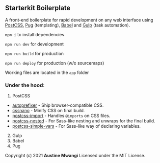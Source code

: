 ## Starterkit Boilerplate

A front-end boilerplate for rapid development on any web interface using [PostCSS](https://postcss.org/), [Pug](https://pugjs.org/) (templating), [Babel](https://babeljs.io/) and [Gulp](https://gulpjs.com/) (task automation).

`npm i` to install dependencies

`npm run dev` for development

`npm run build` for production

`npm run deploy` for production (w/o sourcemaps)

Working files are located in the `app` folder

### Under the hood:

1. PostCSS

- [autoprefixer](https://github.com/postcss/autoprefixer) - Ship browser-compatible CSS.
- [cssnano](https://github.com/cssnano/cssnano) - Minify CSS on final build.
- [postcss-import](https://github.com/postcss/postcss-import) - Handles `@imports` on CSS files.
- [postcss-nested](https://github.com/postcss/postcss-nested) - For Sass-like nesting and unwraps for the final build.
- [postcss-simple-vars](https://github.com/postcss/postcss-simple-vars) - For Sass-like way of declaring variables.

2. Gulp
3. Babel
4. Pug

Copyright (c) 2021 **Austine Mwangi** Licensed under the MIT License.
